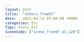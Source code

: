 ```yaml
---
layout: post
title:  "others_free97"
date:   2021-04-11 07:00:00 +0000
categories: Etc
Tags: Story Etc
SceneCode: ["scene_free97_q1_s20"]
---
```

